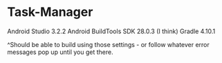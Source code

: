 # Task-Manager

Android Studio 3.2.2
Android BuildTools SDK 28.0.3 (I think)
Gradle 4.10.1

^Should be able to build using those settings - or follow whatever error messages pop up until you get there.
